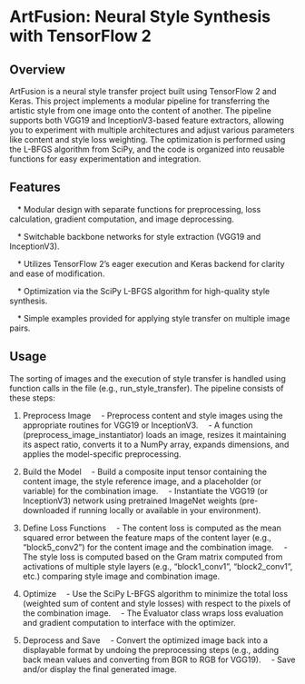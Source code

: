 # ArtFusion: Neural Style Synthesis with TensorFlow 2


## Overview

ArtFusion is a neural style transfer project built using TensorFlow 2 and Keras. This project implements a modular pipeline for transferring the artistic style from one image onto the content of another. The pipeline supports both VGG19 and InceptionV3-based feature extractors, allowing you to experiment with multiple architectures and adjust various parameters like content and style loss weighting. The optimization is performed using the L-BFGS algorithm from SciPy, and the code is organized into reusable functions for easy experimentation and integration.

## Features

 * Modular design with separate functions for preprocessing, loss calculation, gradient computation, and image deprocessing.

 * Switchable backbone networks for style extraction (VGG19 and InceptionV3).

 * Utilizes TensorFlow 2’s eager execution and Keras backend for clarity and ease of modification.

 * Optimization via the SciPy L-BFGS algorithm for high-quality style synthesis.

 * Simple examples provided for applying style transfer on multiple image pairs.


## Usage

The sorting of images and the execution of style transfer is handled using function calls in the file (e.g., run_style_transfer). The pipeline consists of these steps:

1. Preprocess Image
 - Preprocess content and style images using the appropriate routines for VGG19 or InceptionV3.
 - A function (preprocess_image_instantiator) loads an image, resizes it maintaining its aspect ratio, converts it to a NumPy array, expands dimensions, and applies the model-specific preprocessing.

2. Build the Model
 - Build a composite input tensor containing the content image, the style reference image, and a placeholder (or variable) for the combination image.
 - Instantiate the VGG19 (or InceptionV3) network using pretrained ImageNet weights (pre-downloaded if running locally or available in your environment).

3. Define Loss Functions
 - The content loss is computed as the mean squared error between the feature maps of the content layer (e.g., “block5_conv2”) for the content image and the combination image.
 - The style loss is computed based on the Gram matrix computed from activations of multiple style layers (e.g., “block1_conv1”, “block2_conv1”, etc.) comparing style image and combination image.

4. Optimize
 - Use the SciPy L-BFGS algorithm to minimize the total loss (weighted sum of content and style losses) with respect to the pixels of the combination image.
 - The Evaluator class wraps loss evaluation and gradient computation to interface with the optimizer.

5. Deprocess and Save
 - Convert the optimized image back into a displayable format by undoing the preprocessing steps (e.g., adding back mean values and converting from BGR to RGB for VGG19).
 - Save and/or display the final generated image.
